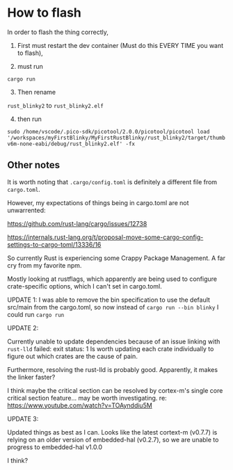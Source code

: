 # How to flash

In order to flash the thing correctly,

1. First must restart the dev container (Must do this EVERY TIME you want to flash),

2. must run

`cargo run`

3. Then rename

`rust_blinky2` to `rust_blinky2.elf`

4. then run

`sudo /home/vscode/.pico-sdk/picotool/2.0.0/picotool/picotool load '/workspaces/myFirstBlinky/MyFirstRustBlinky/rust_blinky2/target/thumbv6m-none-eabi/debug/rust_blinky2.elf' -fx`

## Other notes

It is worth noting that `.cargo/config.toml` is definitely a different file from `cargo.toml`.

However, my expectations of things being in cargo.toml are not unwarrented:

https://github.com/rust-lang/cargo/issues/12738

https://internals.rust-lang.org/t/proposal-move-some-cargo-config-settings-to-cargo-toml/13336/16

So currently Rust is experiencing some Crappy Package Management. A far cry from my favorite npm.

Mostly looking at rustflags, which apparently are being used to configure crate-specific options, which I can't set in cargo.toml.

UPDATE 1:
I was able to remove the bin specification to use the default src/main from the cargo.toml, so now instead of `cargo run --bin blinky` I could run `cargo run`

UPDATE 2:

Currently unable to update dependencies because of an issue linking with `rust-lld` failed: exit status: 1
Is worth updating each crate individually to figure out which crates are the cause of pain.

Furthermore, resolving the rust-lld is probably good. Apparently, it makes the linker faster?

I think maybe the critical section can be resolved by cortex-m's single core critical section feature... may be worth investigating. re: https://www.youtube.com/watch?v=TOAynddiu5M

UPDATE 3:

Updated things as best as I can. Looks like the latest cortext-m (v0.7.7) is relying on an older version of embedded-hal (v0.2.7), so we are unable to progress to embedded-hal v1.0.0

I think?